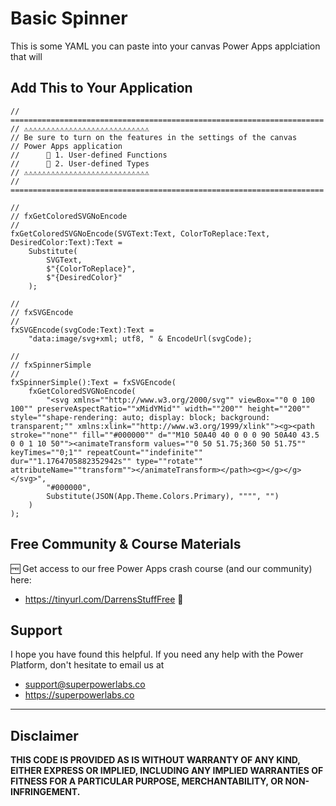 # Basic Spinner

This is some YAML you can paste into your canvas Power Apps applciation that will 

## Add This to Your Application

```PowerFx
// ======================================================================
// ⚠️⚠️⚠️⚠️⚠️⚠️⚠️⚠️⚠️⚠️⚠️⚠️⚠️⚠️⚠️⚠️⚠️⚠️⚠️⚠️⚠️⚠️⚠️⚠️⚠️⚠️⚠️⚠️
// Be sure to turn on the features in the settings of the canvas 
// Power Apps application
//      🔴 1. User-defined Functions
//      🔴 2. User-defined Types
// ⚠️⚠️⚠️⚠️⚠️⚠️⚠️⚠️⚠️⚠️⚠️⚠️⚠️⚠️⚠️⚠️⚠️⚠️⚠️⚠️⚠️⚠️⚠️⚠️⚠️⚠️⚠️⚠️
// ====================================================================== 

//
// fxGetColoredSVGNoEncode
//
fxGetColoredSVGNoEncode(SVGText:Text, ColorToReplace:Text, DesiredColor:Text):Text =  
    Substitute(
        SVGText, 
        $"{ColorToReplace}", 
        $"{DesiredColor}"
    );

//
// fxSVGEncode
//
fxSVGEncode(svgCode:Text):Text = 
    "data:image/svg+xml; utf8, " & EncodeUrl(svgCode);

//
// fxSpinnerSimple
//
fxSpinnerSimple():Text = fxSVGEncode(
    fxGetColoredSVGNoEncode(
        "<svg xmlns=""http://www.w3.org/2000/svg"" viewBox=""0 0 100 100"" preserveAspectRatio=""xMidYMid"" width=""200"" height=""200"" style=""shape-rendering: auto; display: block; background: transparent;"" xmlns:xlink=""http://www.w3.org/1999/xlink""><g><path stroke=""none"" fill=""#000000"" d=""M10 50A40 40 0 0 0 90 50A40 43.5 0 0 1 10 50""><animateTransform values=""0 50 51.75;360 50 51.75"" keyTimes=""0;1"" repeatCount=""indefinite"" dur=""1.1764705882352942s"" type=""rotate"" attributeName=""transform""></animateTransform></path><g></g></g></svg>", 
        "#000000",
        Substitute(JSON(App.Theme.Colors.Primary), """", "")
    )
);
```

## Free Community & Course Materials 

🆓 Get access to our free Power Apps crash course (and our community) here: 
- https://tinyurl.com/DarrensStuffFree 🔗

## Support

I hope you have found this helpful. If you need any help with the Power Platform, don't hesitate to email us at 
* [support@superpowerlabs.co](support@superpowerlabs.co)
* https://superpowerlabs.co 

---

## Disclaimer

**THIS CODE IS PROVIDED AS IS WITHOUT WARRANTY OF ANY KIND, EITHER EXPRESS OR IMPLIED, INCLUDING ANY IMPLIED WARRANTIES OF FITNESS FOR A PARTICULAR PURPOSE, MERCHANTABILITY, OR NON-INFRINGEMENT.**
